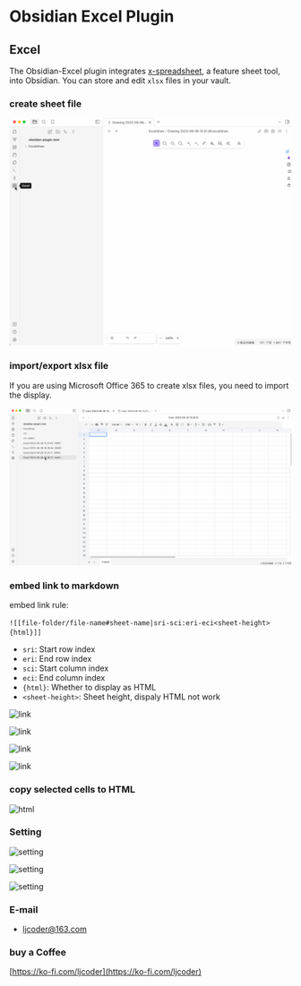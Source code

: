 # Obsidian Excel Plugin

## Excel
The Obsidian-Excel plugin integrates [x-spreadsheet](https://github.com/myliang/x-spreadsheet), a feature sheet tool, into Obsidian. You can store and edit `xlsx` files in your vault.

### create sheet file
![Alt text](./doc/img/create.gif)

### import/export xlsx file
If you are using Microsoft Office 365 to create xlsx files, you need to import the display.

![import](./doc/img/import.gif)

### embed link to markdown

embed link rule:

```![[file-folder/file-name#sheet-name|sri-sci:eri-eci<sheet-height>{html}]]```

- `sri`: Start row index
- `eri`: End row index
- `sci`: Start column index
- `eci`: End column index
- `{html}`: Whether to display as HTML
- `<sheet-height>`: Sheet height, dispaly HTML not work


![link](./doc/img/link.gif)

![link](./doc/img/part-link.gif)

![link](./doc//img/embed-link-height.gif)

![link](./doc//img/embed_html.gif)

### copy selected cells to HTML

![html](./doc/img/html.gif)

### Setting

![setting](./doc/img/setting-file.gif)

![setting](./doc/img/setting-embed.gif)

![setting](./doc//img/setting-sheet.gif)

### E-mail

- ljcoder@163.com

### buy a Coffee

[https://ko-fi.com/ljcoder](https://ko-fi.com/ljcoder)


